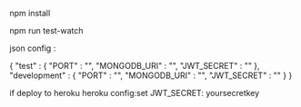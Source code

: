 npm install

npm run test-watch

json config :

{
    "test" : {
        "PORT" : "",
        "MONGODB_URI" : "",
        "JWT_SECRET" : ""
    },
    "development" : {
        "PORT" : "",
        "MONGODB_URI" : "",
        "JWT_SECRET" : ""
    }
}


if deploy to heroku
heroku config:set JWT_SECRET: yoursecretkey
